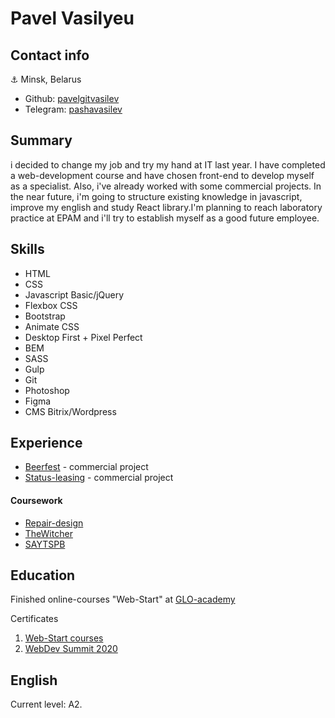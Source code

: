 # Pavel Vasilyeu

## Contact info
⚓ Minsk, Belarus
- Github: [pavelgitvasilev](https://github.com/pavelgitvasilev)
- Telegram: [pashavasilev](https://t.me/pashavasilev)


## Summary
i decided to change my job and try my hand at IT last year. I have completed a web-development course and have chosen  front-end to develop myself as a specialist. Also, i've already worked with some commercial projects. 
In the near future, i'm going to structure existing knowledge in javascript, improve my english and study React library.I'm planning to reach laboratory practice at EPAM and i'll try to establish myself as a good future employee.

## Skills
- HTML
- CSS
- Javascript Basic/jQuery
- Flexbox CSS
- Bootstrap
- Animate CSS
- Desktop First + Pixel Perfect
- BEM
- SASS
- Gulp
- Git
- Photoshop
- Figma
- CMS Bitrix/Wordpress

## Experience
- [Beerfest](https://beerfest.by/) - commercial project
- [Status-leasing](https://status-leasing.by/) - commercial project

#### Сoursework
- [Repair-design](https://pavelgitvasilev.github.io/Repair-design/)
- [TheWitcher](https://pavelgitvasilev.github.io/TheWitcher/)
- [SAYTSPB](https://pavelgitvasilev.github.io/school/)


## Education
Finished online-courses "Web-Start" at [GLO-academy](https://glo.academy/web-start/)

Certificates
1. [Web-Start courses](https://fs-thb01.getcourse.ru/fileservice/file/thumbnail/h/8b7425725019123fc62774280b09e4de.png/s/800x/a/12250/sc/468)
2. [WebDev Summit 2020](https://fs-thb01.getcourse.ru/fileservice/file/thumbnail/h/ad4647881d1cac910bad5ae725322be9.png/s/800x/a/12250/sc/232)

## English
Current level: A2.